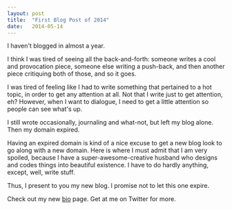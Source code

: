 ```yaml
---
layout: post
title:  "First Blog Post of 2014"
date:   2014-05-14
---
```


I haven't blogged in almost a year.

I think I was tired of seeing all the back-and-forth: someone writes a cool and provocation piece, someone else writing a push-back, and then another piece critiquing both of those, and so it goes.

I was tired of feeling like I had to write something that pertained to a hot topic, in order to get any attention at all. Not that I write just to get attention, eh? However, when I want to dialogue, I need to get a little attention so people can see what's up.

I still wrote occasionally, journaling and what-not, but left my blog alone. Then my domain expired.

Having an expired domain is kind of a nice excuse to get a new blog look to go along with a new domain. Here is where I must admit that I am very spoiled, because I have a super-awesome-creative husband who designs and codes things into beautiful existence. I have to do hardly anything, except, well, write stuff.

Thus, I present to you my new blog. I promise not to let this one expire.

Check out my new [bio](http://www.sabrinapeters.com/about) page. Get at me on Twitter for more.
